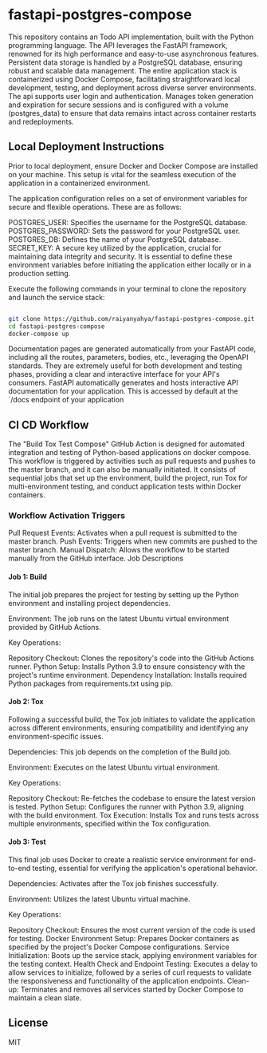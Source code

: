 # fastapi-postgres-compose

This repository contains an Todo API implementation, built with the Python programming language. The API leverages the FastAPI framework, renowned for its high performance and easy-to-use asynchronous features. Persistent data storage is handled by a PostgreSQL database, ensuring robust and scalable data management. The entire application stack is containerized using Docker Compose, facilitating straightforward local development, testing, and deployment across diverse server environments. The api supports user login and authentication. Manages token generation and expiration for secure sessions and is configured with a volume (postgres_data) to ensure that data remains intact across container restarts and redeployments.

## Local Deployment Instructions

Prior to local deployment, ensure Docker and Docker Compose are installed on your machine. This setup is vital for the seamless execution of the application in a containerized environment.

The application configuration relies on a set of environment variables for secure and flexible operations. These are as follows:

POSTGRES_USER: Specifies the username for the PostgreSQL database.
POSTGRES_PASSWORD: Sets the password for your PostgreSQL user.
POSTGRES_DB: Defines the name of your PostgreSQL database.
SECRET_KEY: A secure key utilized by the application, crucial for maintaining data integrity and security.
It is essential to define these environment variables before initiating the application either locally or in a production setting.

Execute the following commands in your terminal to clone the repository and launch the service stack:

```bash

git clone https://github.com/raiyanyahya/fastapi-postgres-compose.git
cd fastapi-postgres-compose
docker-compose up

```

Documentation pages are generated automatically from your FastAPI code, including all the routes, parameters, bodies, etc., leveraging the OpenAPI standards. They are extremely useful for both development and testing phases, providing a clear and interactive interface for your API's consumers.
FastAPI automatically generates and hosts interactive API documentation for your application. This is accessed by default at the `/docs endpoint of your application


## CI CD Workflow

The "Build Tox Test Compose" GitHub Action is designed for automated integration and testing of Python-based applications on docker compose. This workflow is triggered by activities such as pull requests and pushes to the master branch, and it can also be manually initiated. It consists of sequential jobs that set up the environment, build the project, run Tox for multi-environment testing, and conduct application tests within Docker containers.

### Workflow Activation Triggers
Pull Request Events: Activates when a pull request is submitted to the master branch.
Push Events: Triggers when new commits are pushed to the master branch.
Manual Dispatch: Allows the workflow to be started manually from the GitHub interface.
Job Descriptions

 #### Job 1: Build
The initial job prepares the project for testing by setting up the Python environment and installing project dependencies.

Environment: The job runs on the latest Ubuntu virtual environment provided by GitHub Actions.

Key Operations:

Repository Checkout: Clones the repository's code into the GitHub Actions runner.
Python Setup: Installs Python 3.9 to ensure consistency with the project's runtime environment.
Dependency Installation: Installs required Python packages from requirements.txt using pip.

 #### Job 2: Tox
Following a successful build, the Tox job initiates to validate the application across different environments, ensuring compatibility and identifying any environment-specific issues.

Dependencies: This job depends on the completion of the Build job.

Environment: Executes on the latest Ubuntu virtual environment.

Key Operations:

Repository Checkout: Re-fetches the codebase to ensure the latest version is tested.
Python Setup: Configures the runner with Python 3.9, aligning with the build environment.
Tox Execution: Installs Tox and runs tests across multiple environments, specified within the Tox configuration.

 #### Job 3: Test
This final job uses Docker to create a realistic service environment for end-to-end testing, essential for verifying the application's operational behavior.

Dependencies: Activates after the Tox job finishes successfully.

Environment: Utilizes the latest Ubuntu virtual machine.

Key Operations:

Repository Checkout: Ensures the most current version of the code is used for testing.
Docker Environment Setup: Prepares Docker containers as specified by the project's Docker Compose configurations.
Service Initialization: Boots up the service stack, applying environment variables for the testing context.
Health Check and Endpoint Testing: Executes a delay to allow services to initialize, followed by a series of curl requests to validate the responsiveness and functionality of the application endpoints.
Clean-up: Terminates and removes all services started by Docker Compose to maintain a clean slate.


## License
MIT

